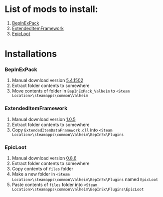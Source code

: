 # List of mods to install:  
1. [BepInExPack](https://valheim.thunderstore.io/package/denikson/BepInExPack_Valheim/)
2. [ExtendedItemFramework](https://www.nexusmods.com/valheim/mods/281)
3. [EpicLoot](https://www.nexusmods.com/valheim/mods/387?tab=files)

# Installations

### BepInExPack
1. Manual download version [5.4.1502](https://valheim.thunderstore.io/package/download/denikson/BepInExPack_Valheim/5.4.1502/)
2. Extract folder contents to somewhere
3. Move contents of folder in `BepInExPack_Valheim` to `<Steam Location>\steamapps\common\Valheim`

### ExtendedItemFramework
1. Manual download version [1.0.5](https://www.nexusmods.com/Core/Libs/Common/Widgets/ModRequirementsPopUp?id=6567&game_id=3667)
2. Extract folder contents to somewhere
3. Copy `ExtendedItemDataFramework.dll` into `<Steam Location>\steamapps\common\Valheim\BepInEx\Plugins`

### EpicLoot
1. Manual download version [0.8.6](https://www.nexusmods.com/Core/Libs/Common/Widgets/ModRequirementsPopUp?id=6569&game_id=3667)
2. Extract folder contents to somewhere
3. Copy contents of `files` folder
4. Make a new folder in `<Steam Location>\steamapps\common\Valheim\BepInEx\Plugins` named `EpicLoot`
5. Paste contents of `files` folder into `<Steam Location>\steamapps\common\Valheim\BepInEx\Plugins\EpicLoot`